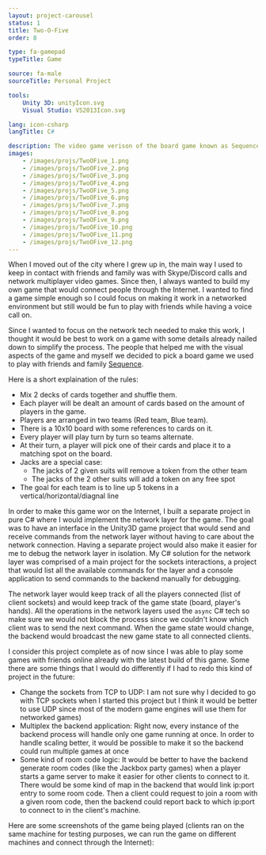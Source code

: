 ```yaml
---
layout: project-carousel
status: 1
title: Two-O-Five
order: 8

type: fa-gamepad
typeTitle: Game

source: fa-male
sourceTitle: Personal Project

tools:
    Unity 3D: unityIcon.svg
    Visual Studio: VS2013Icon.svg

lang: icon-csharp
langTitle: C#

description: The video game verison of the board game known as Sequence. We wanted to make a network multiplayer game based on a game that already existed to complete the project faster
images:
    - /images/projs/TwoOFive_1.png
    - /images/projs/TwoOFive_2.png
    - /images/projs/TwoOFive_3.png
    - /images/projs/TwoOFive_4.png
    - /images/projs/TwoOFive_5.png
    - /images/projs/TwoOFive_6.png
    - /images/projs/TwoOFive_7.png
    - /images/projs/TwoOFive_8.png
    - /images/projs/TwoOFive_9.png
    - /images/projs/TwoOFive_10.png
    - /images/projs/TwoOFive_11.png
    - /images/projs/TwoOFive_12.png
---
```


When I moved out of the city where I grew up in, the main way I used to keep in contact with friends and family was with Skype/Discord calls and network multiplayer video games. Since then, I always wanted to build my own game that would connect people through the Internet. I wanted to find a game simple enough so I could focus on making it work in a networked environment but still would be fun to play with friends while having a voice call on.

Since I wanted to focus on the network tech needed to make this work, I thought it would be best to work on a game with some details already nailed down to simplify the process. The people that helped me with the visual aspects of the game and myself we decided to pick a board game we used to play with friends and family [Sequence](https://en.wikipedia.org/wiki/Sequence_(game)).

Here is a short explaination of the rules:

- Mix 2 decks of cards together and shuffle them.
- Each player will be dealt an amount of cards based on the amount of players in the game.
- Players are arranged in two teams (Red team, Blue team).
- There is a 10x10 board with some references to cards on it.
- Every player will play turn by turn so teams alternate.
- At their turn, a player will pick one of their cards and place it to a matching spot on the board.
- Jacks are a special case:
    - The jacks of 2 given suits will remove a token from the other team
    - The jacks of the 2 other suits will add a token on any free spot
- The goal for each team is to line up 5 tokens in a vertical/horizontal/diagnal line

In order to make this game wor on the Internet, I built a separate project in pure C# where I would implement the network layer for the game. The goal was to have an interface in the Unity3D game project that would send and receive commands from the network layer without having to care about the network connection. Having a separate project would also make it easier for me to debug the network layer in isolation. My C# solution for the network layer was comprised of a main project for the sockets interactions, a project that would list all the available commands for the layer and a console application to send commands to the backend manually for debugging.

The network layer would keep track of all the players connected (list of client sockets) and would keep track of the game state (board, player's hands). All the operations in the network layers used the `async` C# tech so make sure we would not block the process since we couldn't know which client was to send the next command. When the game state would change, the backend would broadcast the new game state to all connected clients.

I consider this project complete as of now since I was able to play some games with friends online already with the latest build of this game. Some there are some things that I would do differently if I had to redo this kind of project in  the future:

- Change the sockets from TCP to UDP: I am not sure why I decided to go with TCP sockets when I started this project but I think it would be better to use UDP since most of the modern game engines will use them for networked games)
- Multiplex the backend application: Right now, every instance of the backend process will handle only one game running at once. In order to handle scaling better, it would be possible to make it so  the backend could run multiple games at once
- Some kind of room code logic: It would be better to have the backend generate room codes (like the Jackbox party games) when a player starts a game server to make it easier for other clients to connect to it. There would be some kind of map in the backend that would link ip:port entry to some room code. Then a client could request to join a room with a given room code, then the backend could report back to which ip:port to connect to in the client's machine.

Here are some screenshots of the game being played (clients ran on the same machine for testing purposes, we can run the game on different machines and connect through the Internet):
